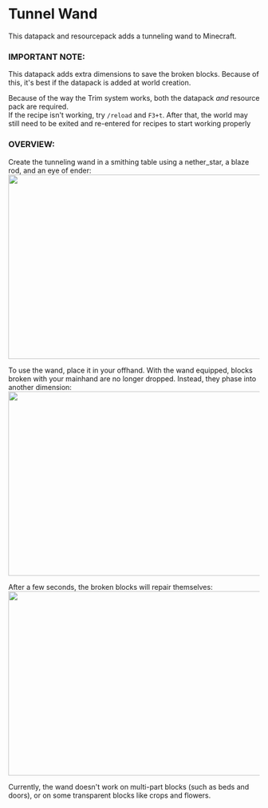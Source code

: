 # Tunnel Wand
This datapack and resourcepack adds a tunneling wand to Minecraft.

### IMPORTANT NOTE: 

This datapack adds extra dimensions to save the broken blocks. Because of this, it's best if the datapack is added at world creation.

Because of the way the Trim system works, both the datapack *and* resource pack are required.  
If the recipe isn't working, try `/reload` and `F3+t`. After that, the world may still need to be exited and re-entered for recipes to start working properly

### OVERVIEW:

Create the tunneling wand in a smithing table using a nether_star, a blaze rod, and an eye of ender:  
<img src="https://user-images.githubusercontent.com/53627062/221335184-7437a689-49e9-4759-aad9-c9b9426e365f.png" width="643" height="369">

To use the wand, place it in your offhand. With the wand equipped, blocks broken with your mainhand are no longer dropped. Instead, they phase into another dimension:  
<img src="https://user-images.githubusercontent.com/53627062/221335454-b9c623aa-e366-46ca-91a8-5321105f4efb.png" width="643" height="369">

After a few seconds, the broken blocks will repair themselves:  
<img src="https://user-images.githubusercontent.com/53627062/221335546-9ecd406e-138c-49a6-bdb5-465ed63de460.png" width="643" height="369">


Currently, the wand doesn't work on multi-part blocks (such as beds and doors), or on some transparent blocks like crops and flowers.
